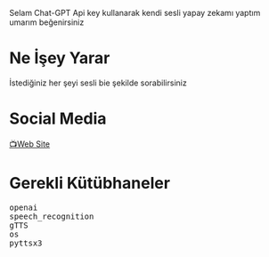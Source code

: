 Selam Chat-GPT Api key kullanarak kendi sesli yapay zekamı yaptım umarım beğenirsiniz

# Ne İşey Yarar

İstediğiniz her şeyi sesli bie şekilde sorabilirsiniz

# Social Media
  <a href="https://linktr.ee/yoskass">📺Web Site</a>


# Gerekli Kütübhaneler

<pre>
openai
speech_recognition
gTTS
os
pyttsx3
</pre>
